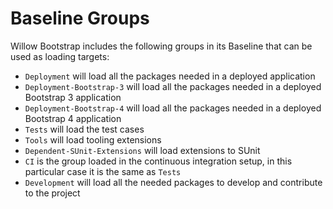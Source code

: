 # Baseline Groups

Willow Bootstrap includes the following groups in its Baseline that can be used as
loading targets:

- `Deployment` will load all the packages needed in a deployed application
- `Deployment-Bootstrap-3` will load all the packages needed in a deployed
  Bootstrap 3 application
- `Deployment-Bootstrap-4` will load all the packages needed in a deployed
  Bootstrap 4 application
- `Tests` will load the test cases
- `Tools` will load tooling extensions
- `Dependent-SUnit-Extensions` will load extensions to SUnit
- `CI` is the group loaded in the continuous integration setup, in this
  particular case it is the same as `Tests`
- `Development` will load all the needed packages to develop and contribute to
   the project
